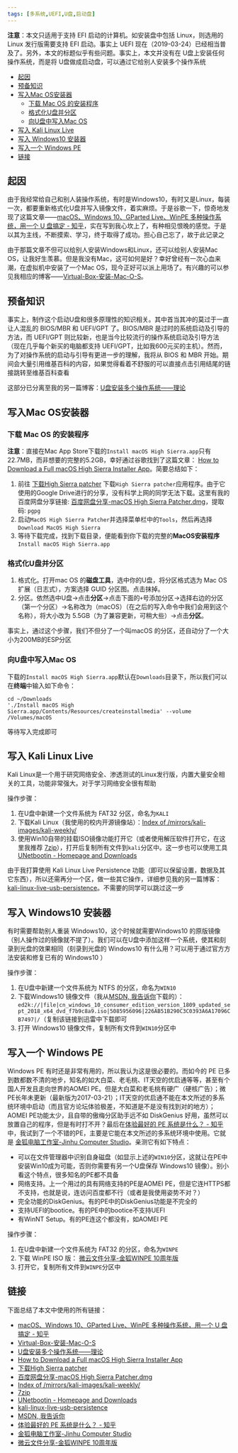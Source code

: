 ```yaml
---
tags: [多系统,UEFI,U盘,启动盘]
---
```


**注意**：本文只适用于支持 EFI 启动的计算机。如安装盘中包括 Linux，则选用的 Linux 发行版需要支持 EFI 启动。事实上 UEFI 现在（2019-03-24）已经相当普及了。另外，本文的标题似乎有些问题。事实上，本文并没有在 U盘上安装任何操作系统，而是将 U盘做成启动盘，可以通过它给别人安装多个操作系统

<p id="markdown-toc"></p>
<!-- vim-markdown-toc GFM -->

- [起因](#起因)
- [预备知识](#预备知识)
- [写入Mac OS安装器](#写入mac-os安装器)
  - [下载 Mac OS 的安装程序](#下载-mac-os-的安装程序)
  - [格式化U盘并分区](#格式化u盘并分区)
  - [向U盘中写入Mac OS](#向u盘中写入mac-os)
- [写入 Kali Linux Live](#写入-kali-linux-live)
- [写入 Windows10 安装器](#写入-windows10-安装器)
- [写入一个 Windows PE](#写入一个-windows-pe)
- [链接](#链接)

<!-- vim-markdown-toc -->

## 起因
由于我经常给自己和别人装操作系统，有时是Windows10，有时又是Linux，每装一次，都要重新格式化U盘并写入镜像文件，着实麻烦。于是谷歌一下，惊奇地发现了这篇文章——[macOS、Windows 10、GParted Live、WinPE 多种操作系统，用一个 U 盘搞定 - 知乎](https://zhuanlan.zhihu.com/p/31361497)，实在写到我心坎上了，有种相见恨晚的感觉。于是以其为主线，不断摸索、学习，终于取得了成功。担心自己忘了，故于此记录之

由于那篇文章不但可以给别人安装Windows和Linux，还可以给别人安装Mac OS，让我好生羡慕。但是我没有Mac，这可如何是好？幸好曾经有一次心血来潮，在虚拟机中安装了一个Mac OS，现今正好可以派上用场了。有兴趣的可以参见我相应的博客——[Virtual-Box-安装-Mac-O-S](https://wsxq2.55555.io/blog/2018/10/21/Virtual-Box-安装-Mac-O-S/)。

## 预备知识
事实上，制作这个启动U盘和很多原理性的知识相关。其中首当其冲的莫过于一直让人混乱的 BIOS/MBR 和 UEFI/GPT 了。BIOS/MBR 是过时的系统启动及引导的方法，而 UEFI/GPT 则比较新，也是当今比较流行的操作系统启动及引导方法（现在几乎每个新买的电脑都支持 UEFI/GPT，比如我600元买的主机）。然而，为了对操作系统的启动与引导有更进一步的理解，我将从 BIOS 和 MBR 开始。期间会大量引用维基百科的内容，如果觉得看着不舒服的可以直接点击引用结尾的链接跳转至维基百科查看

这部分已分离至我的另一篇博客：[U盘安装多个操作系统——理论](https://wsxq2.55555.io/blog/2019/03/24/U盘安装多个操作系统-理论/)

## 写入Mac OS安装器
### 下载 Mac OS 的安装程序
**注意**：直接在Mac App Store下载的`Install macOS High Sierra.app`只有22.7MB，而非想要的完整的5.2GB，幸好通过谷歌找到了这篇文章： [How to Download a Full macOS High Sierra Installer App](https://osxdaily.com/2017/09/27/download-complete-macos-high-sierra-installer/)。简要总结如下：
1. 前往 [下载High Sierra patcher](https://dosdude1.com/highsierra/) 下载`High Sierra patcher`应用程序。由于它使用的Google Drive进行的分享，没有科学上网的同学无法下载。这里有我的百度网盘分享链接: [百度网盘分享-macOS High Sierra Patcher.dmg](https://pan.baidu.com/s/10-xuRJ0sPijlGkoDwj3DDQ)，提取码: `pgpg`
1. 启动`MacOS High Sierra Patcher`并选择菜单栏中的`Tools`，然后再选择`Download MacOS High Sierra`
1. 等待下载完成，找到下载目录，便能看到你下载的完整的**MacOS安装程序**`Install macOS High Sierra.app`

### 格式化U盘并分区
1. 格式化。打开mac OS 的**磁盘工具**，选中你的U盘，将分区格式选为 Mac OS 扩展（日志式），方案选择 GUID 分区图。点击抹掉。
2. 分区。依然选中U盘->点击**分区**->点击下面的`+`号添加分区->选择右边的分区（第一个分区）->名称改为（macOS）（在之后的写入命令中我们会用到这个名称），将大小改为 5.5GB（为了兼容更新，可稍大些）->点击**分区**。

事实上，通过这个步骤，我们不但分了一个叫macOS 的分区，还自动分了一个大小为200MB的ESP分区

### 向U盘中写入Mac OS
下载的`Install macOS High Sierra.app`默认在`Downloads`目录下，所以我们可以在**终端**中输入如下命令：
```
cd ~/Downloads
'./Install macOS High Sierra.app/Contents/Resources/createinstallmedia' --volume /Volumes/macOS
```
等待写入完成即可

## 写入 Kali Linux Live
Kali Linux是一个用于研究网络安全、渗透测试的Linux发行版，内置大量安全相关的工具，功能非常强大。对于学习网络安全很有帮助

操作步骤：
1. 在U盘中新建一个文件系统为 FAT32 分区，命名为`KALI`
1. 下载Kali Linux（我使用的校内开源镜像站）：[Index of /mirrors/kali-images/kali-weekly/](https://linux.xidian.edu.cn/mirrors/kali-images/kali-weekly/)
1. 使用Win10自带的挂载ISO镜像功能打开它（或者使用解压软件打开它，在这里我推荐 [7zip](https://www.7-zip.org/)），打开后复制所有文件到`kali`分区中。这一步也可以使用工具 [UNetbootin - Homepage and Downloads](https://unetbootin.github.io/)

由于我打算使用 Kali Linux Live Persistence 功能（即可以保留设置，数据及其它东西），所以还需再分一个区，做一些其它操作，详细参见我的另一篇博客：[kali-linux-live-usb-persistence](https://wsxq2.55555.io/blog/2019/03/21/kali-linux-live-usb-persistence/)。不需要的同学可以跳过这一步

## 写入 Windows10 安装器
有时需要帮助别人重装 Windows10，这个时候就需要Windows10 的原版镜像（别人操作过的镜像就不提了）。我们可以在U盘中添加这样一个系统，使其和刻录到光盘的效果相同（刻录到光盘的 Windows10 有什么用？可以用于通过官方方法安装和修复已有的 Windows10 ）

操作步骤：
1. 在U盘中新建一个文件系统为 NTFS 的分区，命名为`WIN10`
1. 下载Windows10 镜像文件（我从[MSDN, 我告诉你](https://msdn.itellyou.cn/)下载的）：`ed2k://|file|cn_windows_10_consumer_edition_version_1809_updated_sept_2018_x64_dvd_f7b9c8a9.iso|5085956096|226AB51B290C3C0393A6A17096CB7497|/`（复制该链接到迅雷中下载即可
1. 打开 Windows10 镜像文件，复制所有文件到`WIN10`分区中

## 写入一个 Windows PE
Windows PE 有时还是非常有用的，所以我认为这是很必要的。而如今的 PE 已多到数都数不清的地步，知名的如大白菜、老毛桃、IT天空的优启通等等，甚至有个国人开发且走向世界的AOMEI PE。但是大白菜和老毛桃有硬广（硬核广告）；微PE长年未更新（最新版为2017-03-21）；IT天空的优启通不能在本文所述的多系统环境中启动（而且官方论坛体验极差，不知道是不是没有找到对的地方）；AOMEI PE功能太少，且自带的傲梅分区助手远不如 DiskGenius 好用，虽然可以放置自己的程序，但是有时打不开？最后在[体验最好的 PE 系统是什么？ - 知乎](https://www.zhihu.com/question/40137216)中，我试到了一个不错的PE，主要是它能在本文所述的多系统环境中使用。它就是 [金狐电脑工作室-Jinhu Computer Studio](https://www.jinhu.me/default.asp?cateID=6)。亲测它有如下特点：
* 可以在文件管理器中识别自身磁盘（如显示上述的`WIN10`分区，这就让在PE中安装Win10成为可能，否则你需要有另一个U盘保存 Windows10 镜像）。别小看这个特点，很多知名的PE都不具备
* 网络支持。上一个用过的具有网络支持的PE是AOMEI PE，但是它连HTTPS都不支持，也就是说，连访问百度都不行（或者是我使用姿势不对？）
* 完全功能的DiskGenius。有的PE中的DiskGenius功能是不完全的
* 支持UEFI的bootice。有的PE中的bootice不支持UEFI
* 有WinNT Setup。有的PE连这个都没有，如AOMEI PE

操作步骤：
1. 在U盘中新建一个文件系统为 FAT32 的分区，命名为`WINPE`
1. 下载 WinPE ISO 版： [微云文件分享-金狐WINPE 10周年版](https://share.weiyun.com/3e9caa931585d9df0b7e1023298f58ba)
1. 打开它，复制所有文件到`WINPE`分区中

## 链接
下面总结了本文中使用的所有链接：

<!-- link start -->
* [macOS、Windows 10、GParted Live、WinPE 多种操作系统，用一个 U 盘搞定 - 知乎](https://zhuanlan.zhihu.com/p/31361497)
* [Virtual-Box-安装-Mac-O-S](https://wsxq2.55555.io/blog/2018/10/21/Virtual-Box-安装-Mac-O-S/)
* [U盘安装多个操作系统——理论](https://wsxq2.55555.io/blog/2019/03/24/U盘安装多个操作系统-理论/)
* [How to Download a Full macOS High Sierra Installer App](https://osxdaily.com/2017/09/27/download-complete-macos-high-sierra-installer/)
* [下载High Sierra patcher](https://dosdude1.com/highsierra/)
* [百度网盘分享-macOS High Sierra Patcher.dmg](https://pan.baidu.com/s/10-xuRJ0sPijlGkoDwj3DDQ)
* [Index of /mirrors/kali-images/kali-weekly/](https://linux.xidian.edu.cn/mirrors/kali-images/kali-weekly/)
* [7zip](https://www.7-zip.org/)
* [UNetbootin - Homepage and Downloads](https://unetbootin.github.io/)
* [kali-linux-live-usb-persistence](https://wsxq2.55555.io/blog/2019/03/21/kali-linux-live-usb-persistence/)
* [MSDN, 我告诉你](https://msdn.itellyou.cn/)
* [体验最好的 PE 系统是什么？ - 知乎](https://www.zhihu.com/question/40137216)
* [金狐电脑工作室-Jinhu Computer Studio](https://www.jinhu.me/default.asp?cateID=6)
* [微云文件分享-金狐WINPE 10周年版](https://share.weiyun.com/3e9caa931585d9df0b7e1023298f58ba)

<!-- link end -->

<!-- abbreviations start -->

<!-- abbreviations end -->
